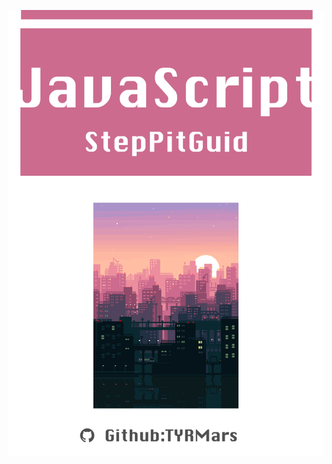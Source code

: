 [![](/assets/JavaScript.png)](https://tyrmars.gitbooks.io/javascript-steppitguide/content/ "javascript-steppitguide")

